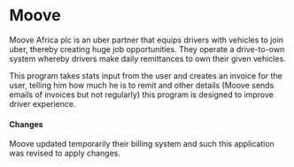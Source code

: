 # Moove
Moove Africa plc is an uber partner that equips drivers with vehicles to join uber, thereby creating huge job opportunities.
They operate a drive-to-own system whereby drivers make daily remittances to own their given vehicles.

This program takes stats input from the user and creates an invoice for the user, telling him how much he is to remit and other details (Moove sends emails of invoices but not regularly) this program is designed to improve driver experience.

#### Changes
Moove updated temporarily their billing system and such this application was revised to apply changes.
